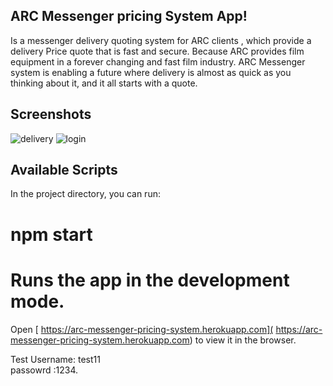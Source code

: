 
## ARC Messenger pricing System App!

Is a messenger delivery quoting system for ARC clients , which provide a delivery Price quote that is fast and secure. Because ARC provides film equipment in a forever changing and fast film industry. ARC Messenger system is enabling a future where delivery is almost as quick as you thinking about it, and it all starts with a quote.

## Screenshots

![delivery](https://user-images.githubusercontent.com/35941364/46116140-a7f0db80-c1c8-11e8-8f55-d9745760dfa8.png)
![login](https://user-images.githubusercontent.com/35941364/46117927-fd7db600-c1d1-11e8-85d8-db7fdf68f06d.png)

## Available Scripts

In the project directory, you can run:

# npm start

# Runs the app in the development mode.<br>
Open [ https://arc-messenger-pricing-system.herokuapp.com]( https://arc-messenger-pricing-system.herokuapp.com) to view it in the browser.

Test Username: test11<br>
passowrd :1234.
